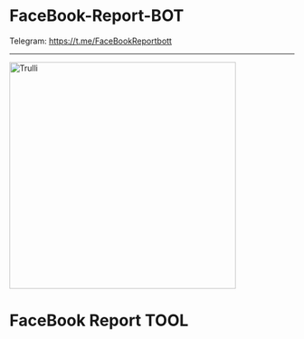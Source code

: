 # FaceBook-Report-BOT

 Telegram: https://t.me/FaceBookReportbott
<hr>
<img src="https://i.ibb.co/P6WVcQR/facebook-photo-rep.jpg" alt="Trulli" width="400" height="400">

# FaceBook Report TOOL
